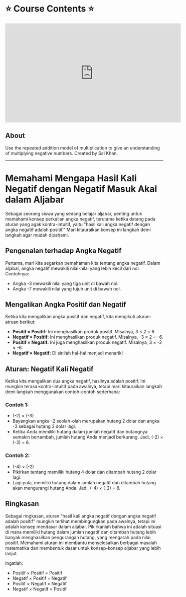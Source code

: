 # ⭐️ Course Contents ⭐️

<iframe width="560" height="315" src="https://www.youtube.com/embed/pzQY-9Nmtws" title="YouTube video player" frameborder="0" allow="accelerometer; autoplay; clipboard-write; encrypted-media; gyroscope; picture-in-picture; web-share" allowfullscreen></iframe>

## About
Use the repeated addition model of multiplication to give an understanding of multiplying negative numbers. Created by Sal Khan.

---
# Memahami Mengapa Hasil Kali Negatif dengan Negatif Masuk Akal dalam Aljabar

Sebagai seorang siswa yang sedang belajar aljabar, penting untuk memahami konsep perkalian angka negatif, terutama ketika datang pada aturan yang agak kontra-intuitif, yaitu "hasil kali angka negatif dengan angka negatif adalah positif." Mari kitauraikan konsep ini langkah demi langkah agar mudah dipahami.

## Pengenalan terhadap Angka Negatif

Pertama, mari kita segarkan pemahaman kita tentang angka negatif. Dalam aljabar, angka negatif mewakili nilai-nilai yang lebih kecil dari nol. Contohnya:
- Angka -3 mewakili nilai yang tiga unit di bawah nol.
- Angka -7 mewakili nilai yang tujuh unit di bawah nol.

## Mengalikan Angka Positif dan Negatif

Ketika kita mengalikan angka positif dan negatif, kita mengikuti aturan-atruan berikut:
- **Positif × Positif:** Ini menghasilkan produk positif. Misalnya, 3 × 2 = 6.
- **Negatif × Positif:** Ini menghasilkan produk negatif. Misalnya, -3 × 2 = -6.
- **Positif × Negatif:** Ini juga menghasilkan produk negatif. Misalnya, 3 × -2 = -6.
- **Negatif × Negatif:** Di sinilah hal-hal menjadi menarik!

## Aturan: Negatif Kali Negatif

Ketika kita mengalikan dua angka negatif, hasilnya adalah positif. Ini mungkin terasa kontra-intuitif pada awalnya, tetapi mari kitauraikan langkah demi langkah menggunakan contoh-contoh sederhana:

### Contoh 1:
- (-2) × (-3)
- Bayangkan angka -2 seolah-olah merupakan hutang 2 dolar dan angka -3 sebagai hutang 3 dolar lagi.
- Ketika Anda memiliki hutang dalam jumlah negatif dan hutangnya semakin bertambah, jumlah hutang Anda menjadi berkurang. Jadi, (-2) × (-3) = 6.

### Contoh 2:
- (-4) × (-2)
- Pikirkan tentang memiliki hutang 4 dolar dan ditambah hutang 2 dolar lagi.
- Lagi pula, memiliki hutang dalam jumlah negatif dan ditambah hutang akan mengurangi hutang Anda. Jadi, (-4) × (-2) = 8.

## Ringkasan

Sebagai ringkasan, aturan "hasil kali angka negatif dengan angka negatif adalah positif" mungkin terlihat membingungkan pada awalnya, tetapi ini adalah konsep mendasar dalam aljabar. Pikirkanlah bahwa ini adalah situasi di mana memiliki hutang dalam jumlah negatif dan ditambah hutang lebih banyak menghasilkan pengurangan hutang, yang mengarah pada nilai positif. Memahami aturan ini membantu menyelesaikan berbagai masalah matematika dan membentuk dasar untuk konsep-konsep aljabar yang lebih lanjut.

Ingatlah:
- Positif × Positif = Positif
- Negatif × Positif = Negatif
- Positif × Negatif = Negatif
- Negatif × Negatif = Positif
